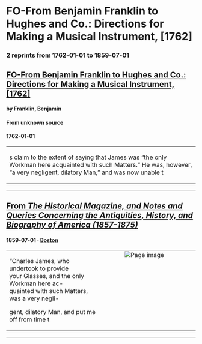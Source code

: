 
# FO-From Benjamin Franklin to Hughes and Co.: Directions for Making a Musical Instrument, [1762]

### 2 reprints from 1762-01-01 to 1859-07-01

## [FO-From Benjamin Franklin to Hughes and Co.: Directions for Making a Musical Instrument, [1762]](https://founders.archives.gov/documents/Franklin/01-10-02-0097)

#### by Franklin, Benjamin

#### From unknown source

#### 1762-01-01

<table style="width: 100%;"><tr><td style="width: 50%">

s claim to the extent of saying that James was “the only Workman here acquainted with such Matters.” He was, however, “a very negligent, dilatory Man,” and was now unable t
</td></tr></table>

---

## [From _The Historical Magazine, and Notes and Queries Concerning the Antiquities, History, and Biography of America (1857-1875)_](https://archive.org/details/sim_historical-magazine-biography-of-america_1859-07_3_7/page/n16/mode/1up?view=theater)

#### 1859-07-01 &middot; [Boston](http://dbpedia.org/resource/Boston)

<table style="width: 100%;"><tr><td style="width: 50%">

  
  
“Charles James, who undertook to provide  
your Glasses, and the only Workman here ac-  
quainted with such Matters, was a very negli-  
  
  
  
gent, dilatory Man, and put me off from time t
</td><td style="width: 50%; max-height: 75%; margin: auto; display: block;">
<img alt="Page image" src="https://iiif.archive.org/iiif/sim_historical-magazine-biography-of-america_1859-07_3_7&#0036;16/pct:13.782051,27.935835,34.134615,5.084746/600,/0/default.jpg"/>
</td>
</tr></table>

---

